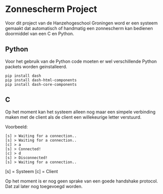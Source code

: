 # Zonnescherm Project
Voor dit project van de Hanzehogeschool Groningen word er een systeem gemaakt dat automatisch of handmatig een zonnescherm kan bedienen doormiddel van een C en Python.

## Python
Voor het gebruik van de Python code moeten er wel verschillende Python packets worden geinstalleerd.

```
pip install dash
pip install dash-html-components
pip install dash-core-components
```

## C
Op het moment kan het systeem alleen nog maar een simpele verbinding maken met de client als de client een willekeurige letter verstuurd.

Voorbeeld:
```
[s] > Waiting for a connection..
[s] > Waiting for a connection..
[c] > a
[s] > Connected!
[c] > d
[s] > Disconnected!
[s] > Waiting for a connection..
```
[s] = Systeem
[c] = Client

Op het moment is er nog geen sprake van een goede handshake protocol. Dat zal later nog toegevoegd worden.